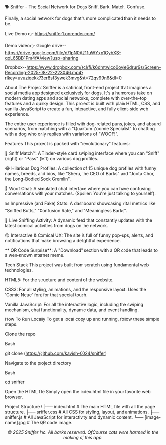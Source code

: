 🐕 Sniffer - The Social Network for Dogs
Sniff. Bark. Match. Confuse.

Finally, a social network for dogs that's more complicated than it needs to be.

Live Demo 👉 https://sniffer1.onrender.com/

Demo video👉 Google drive-- https://drive.google.com/file/d/1pN0A211uWYxp1GybXS-qoL65BB1Pm4fA/view?usp=sharing

Dropbox--https://www.dropbox.com/scl/fi/k6dmtwlco0oyle6drur9s/Screen-Recording-2025-08-22-223046.mp4?rlkey=uvuziqekk73er8sf3ywek3mvg&st=72qv99n6&dl=0


About The Project
Sniffer is a satirical, front-end project that imagines a social media app designed exclusively for dogs. It's a humorous take on modern dating apps and social networks, complete with over-the-top features and a quirky design. This project is built with plain HTML, CSS, and vanilla JavaScript to create a fun, interactive, and fully client-side web experience.

The entire user experience is filled with dog-related puns, jokes, and absurd scenarios, from matching with a "Quantum Zoomie Specialist" to chatting with a dog who only replies with variations of "WOOF!".

Features
This project is packed with "revolutionary" features:

🐾 Sniff Match™: A Tinder-style card swiping interface where you can "Sniff" (right) or "Pass" (left) on various dog profiles.

😂 Hilarious Dog Profiles: A collection of 15 unique dog profiles with funny names, breeds, and bios, like "Sheru, the CEO of Barks" and "Joota Chor, the Long-Bodied Sock Gremlin".

💬 Woof Chat: A simulated chat interface where you can have confusing conversations with your matches. (Spoiler: You're just talking to yourself).

📊 Impressive (and Fake) Stats: A dashboard showcasing vital metrics like "Sniffed Butts," "Confusion Rate," and "Meaningless Barks".

📰 Live Sniffing Activity: A dynamic feed that constantly updates with the latest comical activities from dogs on the network.

😜 Interactive & Comical UX: The site is full of funny pop-ups, alerts, and notifications that make browsing a delightful experience.

** QR Code Surprise**: A "Download" section with a QR code that leads to a well-known internet meme.

Tech Stack
This project was built from scratch using fundamental web technologies.

HTML5: For the structure and content of the website.

CSS3: For all styling, animations, and the responsive layout. Uses the 'Comic Neue' font for that special touch.

Vanilla JavaScript: For all the interactive logic, including the swiping mechanism, chat functionality, dynamic data, and event handling.

How To Run Locally
To get a local copy up and running, follow these simple steps.

Clone the repo

Bash

git clone (https://github.com/kavish-0024/sniffer)

Navigate to the project directory

Bash

cd sniffer

Open the HTML file
Simply open the index.html file in your favorite web browser.

Project Structure
/
├── index.html          # The main HTML file with all the page structure.
├── sniffer.css         # All CSS for styling, layout, and animations.
├── sniffer.js          # All JavaScript for interactivity and dynamic content.
└── [image-name].jpg    # The QR code image.
<p align="center">
<em>© 2025 Sniffer Inc. All barks reserved. OfCourse cats were harmed in the making of this app.</em>
</p>

